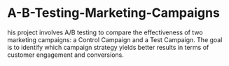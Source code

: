 # A-B-Testing-Marketing-Campaigns
his project involves A/B testing to compare the effectiveness of two marketing campaigns: a Control Campaign and a Test Campaign. The goal is to identify which campaign strategy yields better results in terms of customer engagement and conversions.
